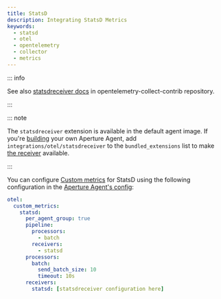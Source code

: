 ```yaml
---
title: StatsD
description: Integrating StatsD Metrics
keywords:
  - statsd
  - otel
  - opentelemetry
  - collector
  - metrics
---
```


::: info

See also [statsdreceiver docs][receiver] in opentelemetry-collect-contrib
repository.

:::

::: note

The `statsdreceiver` extension is available in the default agent image. If
you're [building][build] your own Aperture Agent, add
`integrations/otel/statsdreceiver` to the `bundled_extensions` list to make [the
receiver][receiver] available.

:::

You can configure [Custom metrics][custom-metrics] for StatsD using the
following configuration in the [Aperture Agent's config][agent-config]:

```yaml
otel:
  custom_metrics:
    statsd:
      per_agent_group: true
      pipeline:
        processors:
          - batch
        receivers:
          - statsd
      processors:
        batch:
          send_batch_size: 10
          timeout: 10s
      receivers:
        statsd: [statsdreceiver configuration here]
```

[build]: /reference/aperturectl/build/agent/agent.md
[receiver]:
  https://github.com/open-telemetry/opentelemetry-collector-contrib/tree/main/receiver/statsdreceiver
[custom-metrics]: /reference/configuration/agent.md#custom-metrics-config
[agent-config]: /reference/configuration/agent.md#agent-o-t-e-l-config
